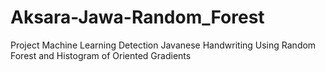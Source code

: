 # Aksara-Jawa-Random_Forest
Project Machine Learning Detection Javanese Handwriting Using Random Forest and Histogram of Oriented Gradients
